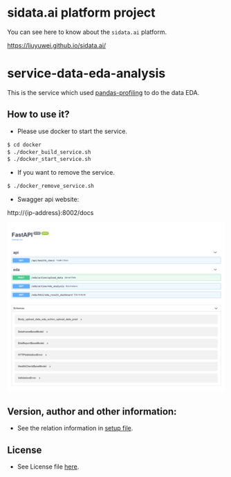 # sidata.ai platform project

You can see here to know about the `sidata.ai` platform.

https://liuyuwei.github.io/sidata.ai/

# service-data-eda-analysis

This is the service which used [pandas-profiling](https://github.com/pandas-profiling/pandas-profiling) to do the data EDA.

## How to use it?

- Please use docker to start the service.
```bash
$ cd docker
$ ./docker_build_service.sh
$ ./docker_start_service.sh
```

- If you want to remove the service.
```bash
$ ./docker_remove_service.sh
```

- Swagger api website:

http://{ip-address}:8002/docs

![image](demo/swagger_ui.png)

## Version, author and other information:
- See the relation information in [setup file](setup.py).

## License
- See License file [here](LICENSE).